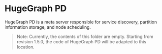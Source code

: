 # HugeGraph PD

HugeGraph PD is a meta server responsible for service discovery, partition information storage, and node scheduling.

> Note: Currently, the contents of this folder are empty. Starting from revision 1.5.0, the code of HugeGraph PD will be adapted to this location.
